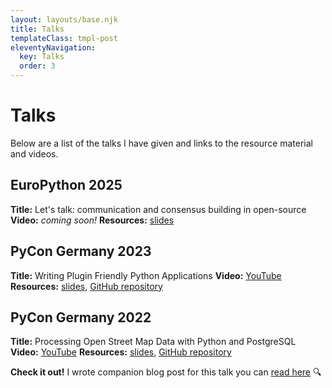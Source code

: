 ```yaml
---
layout: layouts/base.njk
title: Talks
templateClass: tmpl-post
eleventyNavigation:
  key: Talks
  order: 3
---
```


# Talks

Below are a list of the talks I have given and links to the resource material and videos.

## EuroPython 2025

**Title:** Let's talk: communication and consensus building in open-source
**Video:** *coming soon!*
**Resources:** [slides](https://euro2025.thath.net/)

## PyCon Germany 2023

**Title:** Writing Plugin Friendly Python Applications
**Video:** [YouTube](https://www.youtube.com/watch?v=d40tBcqopAI)
**Resources:** [slides](https://docs.google.com/presentation/d/10uIV4mDGr9rgLsddDA2yIKZJGTE-1gclIEY5QmTB3iY/edit), [GitHub repository](https://github.com/travishathaway/latz)

## PyCon Germany 2022

**Title:** Processing Open Street Map Data with Python and PostgreSQL
**Video:** [YouTube](https://www.youtube.com/watch?v=z9_prnssu0w)
**Resources:** [slides](https://docs.google.com/presentation/d/1nFQr_NUr-QmG0n-wusnctjnAl8YUKmMuz3PhU_FoTYo/edit), [GitHub repository](https://github.com/travishathaway/osmprj)


<div class="callout callout-info">
    <b>Check it out!</b> I wrote companion blog post for this talk you can <a href="/posts/2022-04-02-processing-osm-data-with-postgresql-and-python/" title="companion blog post">read here</a> 🔍
</div>
